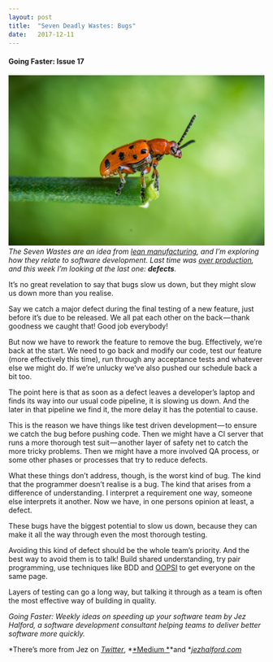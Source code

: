 ```yaml
---
layout:	post
title:	"Seven Deadly Wastes: Bugs"
date:	2017-12-11
---
```


  #### Going Faster: Issue 17

![](/img/0*n8ef0p41RCyAixJY.jpg)*The Seven Wastes are an idea from *[*lean manufacturing*](https://en.wikipedia.org/wiki/Muda_%28Japanese_term%29#Seven_wastes)*, and I’m exploring how they relate to software development. Last time was *[*over production*](https://medium.com/going-faster/seven-deadly-wastes-over-production-e21731f44358)*, and this week I’m looking at the last one: ****defects****.*

It’s no great revelation to say that bugs slow us down, but they might slow us down more than you realise.

Say we catch a major defect during the final testing of a new feature, just before it’s due to be released. We all pat each other on the back — thank goodness we caught that! Good job everybody!

But now we have to rework the feature to remove the bug. Effectively, we’re back at the start. We need to go back and modify our code, test our feature (more effectively this time), run through any acceptance tests and whatever else we might do. If we’re unlucky we’ve also pushed our schedule back a bit too.

The point here is that as soon as a defect leaves a developer’s laptop and finds its way into our usual code pipeline, it is slowing us down. And the later in that pipeline we find it, the more delay it has the potential to cause.

This is the reason we have things like test driven development — to ensure we catch the bug before pushing code. Then we might have a CI server that runs a more thorough test suit — another layer of safety net to catch the more tricky problems. Then we might have a more involved QA process, or some other phases or processes that try to reduce defects.

What these things don’t address, though, is the worst kind of bug. The kind that the programmer doesn’t realise is a bug. The kind that arises from a difference of understanding. I interpret a requirement one way, someone else interprets it another. Now we have, in one persons opinion at least, a defect.

These bugs have the biggest potential to slow us down, because they can make it all the way through even the most thorough testing.

Avoiding this kind of defect should be the whole team’s priority. And the best way to avoid them is to talk! Build shared understanding, try pair programming, use techniques like BDD and [OOPSI](https://jennyjmar.com/2016/04/16/bdd-discovery-and-oopsi/) to get everyone on the same page.

Layers of testing can go a long way, but talking it through as a team is often the most effective way of building in quality.

*Going Faster: Weekly ideas on speeding up your software team by Jez Halford, a software development consultant helping teams to deliver better software more quickly.*

*There’s more from Jez on *[*Twitter*](https://twitter.com/jezhalford)*, *[*Medium *](https://medium.com/@jezhalford)*and *[*jezhalford.com*](https://jezhalford.com/)

  